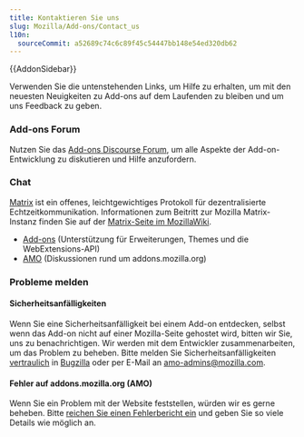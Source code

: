 ```yaml
---
title: Kontaktieren Sie uns
slug: Mozilla/Add-ons/Contact_us
l10n:
  sourceCommit: a52689c74c6c89f45c54447bb148e54ed320db62
---
```


{{AddonSidebar}}

Verwenden Sie die untenstehenden Links, um Hilfe zu erhalten, um mit den neuesten Neuigkeiten zu Add-ons auf dem Laufenden zu bleiben und um uns Feedback zu geben.

### Add-ons Forum

Nutzen Sie das [Add-ons Discourse Forum](https://discourse.mozilla.org/c/add-ons/35), um alle Aspekte der Add-on-Entwicklung zu diskutieren und Hilfe anzufordern.

### Chat

[Matrix](https://matrix.org/) ist ein offenes, leichtgewichtiges Protokoll für dezentralisierte Echtzeitkommunikation. Informationen zum Beitritt zur Mozilla Matrix-Instanz finden Sie auf der [Matrix-Seite im MozillaWiki](https://wiki.mozilla.org/Matrix).

- [Add-ons](https://chat.mozilla.org/#/room/#addons:mozilla.org) (Unterstützung für Erweiterungen, Themes und die WebExtensions-API)
- [AMO](https://chat.mozilla.org/#/room/#amo:mozilla.org) (Diskussionen rund um addons.mozilla.org)

### Probleme melden

#### Sicherheitsanfälligkeiten

Wenn Sie eine Sicherheitsanfälligkeit bei einem Add-on entdecken, selbst wenn das Add-on nicht auf einer Mozilla-Seite gehostet wird, bitten wir Sie, uns zu benachrichtigen. Wir werden mit dem Entwickler zusammenarbeiten, um das Problem zu beheben. Bitte melden Sie Sicherheitsanfälligkeiten [vertraulich](https://www.mozilla.org/en-US/about/governance/policies/security-group/bugs/) in [Bugzilla](https://bugzilla.mozilla.org/enter_bug.cgi?product=addons.mozilla.org&component=Add-on%20Security&maketemplate=Add-on%20Security%20Bug&bit-23=1&rep_platform=All&op_sys=All) oder per E-Mail an <amo-admins@mozilla.com>.

#### Fehler auf addons.mozilla.org (AMO)

Wenn Sie ein Problem mit der Website feststellen, würden wir es gerne beheben. Bitte [reichen Sie einen Fehlerbericht ein](https://github.com/mozilla/addons/issues/new/choose) und geben Sie so viele Details wie möglich an.
